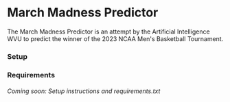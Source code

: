 # March Madness Predictor 
The March Madness Predictor is an attempt by the Artificial Intelligence WVU to predict the winner of the 2023 NCAA Men's Basketball Tournament. 

### Setup 

### Requirements 

###### Coming soon: Setup instructions and requirements.txt
